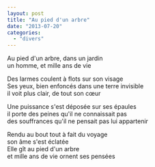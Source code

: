 ```yaml
---
layout: post
title: "Au pied d'un arbre"
date: "2013-07-20"
categories:
  - "divers"
---
```


Au pied d'un arbre, dans un jardin  
un homme, et mille ans de vie  

Des larmes coulent à flots sur son visage  
Ses yeux, bien enfoncés dans une terre invisible  
il voit plus clair, de tout son cœur  

Une puissance s'est déposée sur ses épaules  
il porte des peines qu'il ne connaissait pas  
des souffrances qu'il ne pensait pas lui appartenir  

Rendu au bout tout à fait du voyage  
son âme s'est éclatée  
Elle gît au pied d'un arbre  
et mille ans de vie ornent ses pensées  

